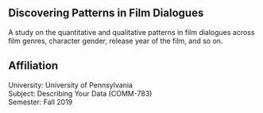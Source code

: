 ## Discovering Patterns in Film Dialogues

A study on the quantitative and qualitative patterns in film dialogues across film genres, character gender, release year of the film, and so on.

## Affiliation

University: University of Pennsylvania  
Subject: Describing Your Data (COMM-783)  
Semester: Fall 2019
